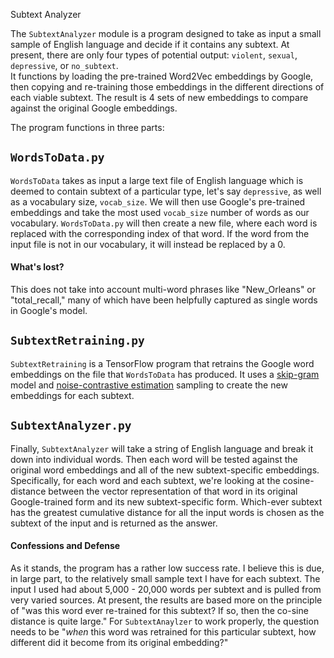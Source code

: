 Subtext Analyzer

The `SubtextAnalyzer` module is a program designed to take as input a small sample of 
English language and decide if it contains any subtext.  At present, there are only 
four types of potential output: `violent`, `sexual`, `depressive`, or `no_subtext`.  
It functions by loading the pre-trained Word2Vec embeddings by Google, then copying
and re-training those embeddings in the different directions of each viable subtext.
The result is 4 sets of new embeddings to compare against the original Google embeddings.


The program functions in three parts:

## `WordsToData.py` 
`WordsToData` takes as input a large text file of English language which is deemed to 
contain subtext of a particular type, let's say `depressive`, as well as a vocabulary 
size, `vocab_size`. We will then use Google's pre-trained embeddings and take the most
used `vocab_size` number of words as our vocabulary. `WordsToData.py` will then create 
a new file, where each word is replaced with the corresponding index of that word.  If
the word from the input file is not in our vocabulary, it will instead be replaced by a
0. 

#### What's lost?
This does not take into account multi-word phrases like "New_Orleans" or "total_recall," 
many of which have been helpfully captured as single words in Google's model.  

## `SubtextRetraining.py`
`SubtextRetraining` is a TensorFlow program that retrains the Google word embeddings on
the file that `WordsToData` has produced.  It uses a [skip-gram](http://mccormickml.com/2016/04/19/word2vec-tutorial-the-skip-gram-model/) model and 
[noise-contrastive estimation](http://proceedings.mlr.press/v9/gutmann10a/gutmann10a.pdf) sampling to create the new embeddings for each subtext.

## `SubtextAnalyzer.py`
Finally, `SubtextAnalyzer` will take a string of English language and break it down into
individual words.  Then each word will be tested against the original word embeddings and 
all of the new subtext-specific embeddings.  Specifically, for each word and each subtext,
we're looking at the cosine-distance between the vector representation of that word in its
original Google-trained form and its new subtext-specific form.  Which-ever subtext has the
greatest cumulative distance for all the input words is chosen as the subtext of the input
and is returned as the answer.  

#### Confessions and Defense
As it stands, the program has a rather low success rate.  I believe this is due, in large
part, to the relatively small sample text I have for each subtext.  The input I used had 
about 5,000 - 20,000 words per subtext and is pulled from very varied sources. At present, 
the results are based more on the principle of "was this word ever re-trained for this
subtext? If so, then the co-sine distance is quite large."  For `SubtextAnaylzer` to work 
properly, the question needs to be "<i>when</i> this word was retrained for this particular
subtext, how different did it become from its original embedding?"  
